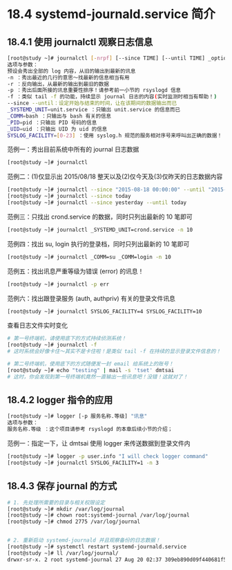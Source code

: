 # 18.4 systemd-journald.service 简介

## 18.4.1 使用 journalctl 观察日志信息

```bash
[root@study ~]# journalctl [-nrpf] [--since TIME] [--until TIME] _optional
选项与参数：
预设会秀出全部的 log 内容，从旧的输出到最新的讯息
-n ：秀出最近的几行的意思～找最新的信息相当有用
-r ：反向输出，从最新的输出到最旧的数据
-p ：秀出后面所接的讯息重要性排序！请参考前一小节的 rsyslogd 信息
-f ：类似 tail -f 的功能，持续显示 journal 日志的内容(实时监测时相当有帮助！)
--since --until：设定开始与结束的时间，让在该期间的数据输出而已
_SYSTEMD_UNIT=unit.service ：只输出 unit.service 的信息而已
_COMM=bash ：只输出与 bash 有关的信息
_PID=pid ：只输出 PID 号码的信息
_UID=uid ：只输出 UID 为 uid 的信息
SYSLOG_FACILITY=[0-23] ：使用 syslog.h 规范的服务相对序号来呼叫出正确的数据！
```

范例一：秀出目前系统中所有的 journal 日志数据

```bash
[root@study ~]# journalctl
```

范例二：(1)仅显示出 2015/08/18 整天以及(2)仅今天及(3)仅昨天的日志数据内容

```bash
[root@study ~]# journalctl --since "2015-08-18 00:00:00" --until "2015-08-19 00:00:00"
[root@study ~]# journalctl --since today
[root@study ~]# journalctl --since yesterday --until today
```

范例三：只找出 crond.service 的数据，同时只列出最新的 10 笔即可

```bash
[root@study ~]# journalctl _SYSTEMD_UNIT=crond.service -n 10
```

范例四：找出 su, login 执行的登录档，同时只列出最新的 10 笔即可

```bash
[root@study ~]# journalctl _COMM=su _COMM=login -n 10
```

范例五：找出讯息严重等级为错误 (error) 的讯息！

```bash
[root@study ~]# journalctl -p err
```

范例六：找出跟登录服务 (auth, authpriv) 有关的登录文件讯息

```bash
[root@study ~]# journalctl SYSLOG_FACILITY=4 SYSLOG_FACILITY=10
```

查看日志文件实时变化

```bash
# 第一号终端机，请使用底下的方式持续侦测系统！
[root@study ~]# journalctl -f
# 这时系统会好像卡住～其实不是卡住啦！是类似 tail -f 在持续的显示登录文件信息的！

# 第二号终端机，使用底下的方式随便发一封 email 给系统上的账号！
[root@study ~]# echo "testing" | mail -s 'tset' dmtsai
# 这时，你会发现到第一号终端机竟然一直输出一些讯息吧！没错！这就对了！
```

## 18.4.2 logger 指令的应用

```bash
[root@study ~]# logger [-p 服务名称.等级] "讯息"
选项与参数：
服务名称.等级 ：这个项目请参考 rsyslogd 的本章后续小节的介绍；
```

范例一：指定一下，让 dmtsai 使用 logger 来传送数据到登录文件内

```bash
[root@study ~]# logger -p user.info "I will check logger command"
[root@study ~]# journalctl SYSLOG_FACILITY=1 -n 3
```

## 18.4.3 保存 journal 的方式

```bash
# 1. 先处理所需要的目录与相关权限设定
[root@study ~]# mkdir /var/log/journal
[root@study ~]# chown root:systemd-journal /var/log/journal
[root@study ~]# chmod 2775 /var/log/journal


# 2. 重新启动 systemd-journald 并且观察备份的日志数据！
[root@study ~]# systemctl restart systemd-journald.service
[root@study ~]# ll /var/log/journal/
drwxr-sr-x. 2 root systemd-journal 27 Aug 20 02:37 309eb890d09f440681f596543d95ec7a
```